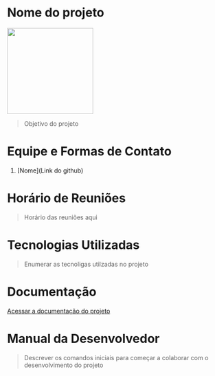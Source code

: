 # Nome do projeto

<img src="logo.png" width="200" height="200" />

>Objetivo do projeto

# Equipe e Formas de Contato

1. [Nome](Link do github)


# Horário de Reuniões

>Horário das reuniões aqui

# Tecnologias Utilizadas

>Enumerar as tecnoligas utilzadas no projeto

# Documentação

[Acessar a documentação do projeto](doc/documentacao.md)

# Manual da Desenvolvedor

>Descrever os comandos iniciais para começar a colaborar com o desenvolvimento do projeto